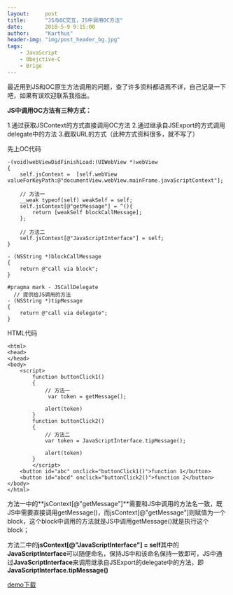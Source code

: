 ```yaml
---
layout:     post
title:      "JS与OC交互，JS中调用OC方法"
date:       2018-5-9 9:15:00
author:     "Karthus"
header-img: "img/post_header_bg.jpg"
tags:
    - JavaScript
    - Obejctive-C
    - Brige
---
```


  最近用到JS和OC原生方法调用的问题，查了许多资料都语焉不详，自己记录一下吧，如果有误欢迎联系我指出。

**JS中调用OC方法有三种方式：**

1.通过获取JSContext的方式直接调用OC方法
2.通过继承自JSExport的方式调用delegate中的方法
3.截取URL的方式（此种方式资料很多，就不写了）

先上OC代码

    -(void)webViewDidFinishLoad:(UIWebView *)webView
    {
        self.jsContext =  [self.webView valueForKeyPath:@"documentView.webView.mainFrame.javaScriptContext"];
    
        // 方法一
        __weak typeof(self) weakSelf = self;
        self.jsContext[@"getMessage"] = ^(){
            return [weakSelf blockCallMessage];
        };
    
        // 方法二
        self.jsContext[@"JavaScriptInterface"] = self;
    }

    - (NSString *)blockCallMessage
    {
        return @"call via block";
    }

    #pragma mark - JSCallDelegate
      // 提供给JS调用的方法
    - (NSString *)tipMessage
    {
        return @"call via delegate";
    }


    
HTML代码
            
    <html>
    <head>
    </head>
    <body>
        <script>
            function buttonClick1()
            {
                // 方法一
                 var token = getMessage();

                alert(token)
            }
            function buttonClick2()
            {
                // 方法二
                var token = JavaScriptInterface.tipMessage();
            
                alert(token)
            }
            </script>
        <button id="abc" onclick="buttonClick1()">function 1</button>
        <button id="abcd" onclick="buttonClick2()">function 2</button>
    </body>
    </html>

方法一中的**jsContext[@"getMessage"]**需要和JS中调用的方法名一致，既JS中需要直接调用getMessage()，而jsContext[@"getMessage"]则赋值为一个block，这个block中调用的方法就是JS中调用getMessage()就是执行这个block；

方法二中的**jsContext[@"JavaScriptInterface"] = self**其中的**JavaScriptInterface**可以随便命名，保持JS中和该命名保持一致即可，JS中通过**JavaScriptInterface**来调用继承自JSExport的delegate中的方法，即**JavaScriptInterface.tipMessage()**

[demo下载](https://github.com/Karthus1110/JSCallOCDemo)